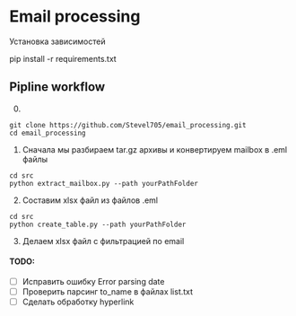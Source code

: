 # Email processing 

Установка зависимостей 

pip install -r requirements.txt

## Pipline workflow

0. 
```
git clone https://github.com/Stevel705/email_processing.git
cd email_processing
```
1. Сначала мы разбираем tar.gz архивы и конвертируем mailbox в .eml файлы
```
cd src
python extract_mailbox.py --path yourPathFolder
```

2. Составим xlsx файл из файлов .eml
```
cd src
python create_table.py --path yourPathFolder
```



3. Делаем xlsx файл с фильтрацией по email



#### TODO:
- [ ] Исправить ошибку Error parsing date 
- [ ] Проверить парсинг to_name в файлах list.txt
- [ ] Сделать обработку hyperlink